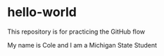 # hello-world
This repository is for practicing the GitHub flow

My name is Cole and I am a Michigan State Student
